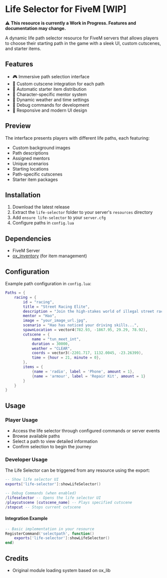 # Life Selector for FiveM [WIP]

⚠️ **This resource is currently a Work in Progress. Features and documentation may change.**

A dynamic life path selector resource for FiveM servers that allows players to choose their starting path in the game with a sleek UI, custom cutscenes, and starter items.

## Features

- 🎮 Immersive path selection interface
- 🎥 Custom cutscene integration for each path
- 🎁 Automatic starter item distribution
- 👥 Character-specific mentor system
- 🌈 Dynamic weather and time settings
- 🐛 Debug commands for development
- 📱 Responsive and modern UI design

## Preview

The interface presents players with different life paths, each featuring:
- Custom background images
- Path descriptions
- Assigned mentors
- Unique scenarios
- Starting locations
- Path-specific cutscenes
- Starter item packages

## Installation

1. Download the latest release
2. Extract the `life-selector` folder to your server's `resources` directory
3. Add `ensure life-selector` to your `server.cfg`
4. Configure paths in `config.lua`

## Dependencies

- FiveM Server
- [ox_inventory](https://github.com/overextended/ox_inventory) (for item management)

## Configuration

Example path configuration in `config.lua`:

```lua
Paths = {
    racing = {
        id = "racing",
        title = "Street Racing Elite",
        description = "Join the high-stakes world of illegal street racing.",
        mentor = "Hao",
        image = "your_image_url.jpg",
        scenario = "Hao has noticed your driving skills...",
        spawnLocation = vector4(782.93, -1867.95, 29.29, 78.92),
        cutscene = {
            name = "tun_meet_int",
            duration = 30000,
            weather = "CLEAR",
            coords = vector3(-2201.717, 1132.0045, -23.26399),
            time = {hour = 21, minute = 0},
        },
        items = {
            {name = 'radio', label = 'Phone', amount = 1},
            {name = 'armour', label = 'Repair Kit', amount = 1}
        }
    }
}
```

## Usage

### Player Usage
- Access the life selector through configured commands or server events
- Browse available paths
- Select a path to view detailed information
- Confirm selection to begin the journey

### Developer Usage

The Life Selector can be triggered from any resource using the export:

```lua
-- Show life selector UI
exports['life-selector']:showLifeSelector()

-- Debug Commands (when enabled)
/lifeselector -- Opens the life selector UI
/playcutscene [cutscene_name] -- Plays specified cutscene
/stopcut -- Stops current cutscene
```

#### Integration Example
```lua
-- Basic implementation in your resource
RegisterCommand('selectpath', function()
    exports['life-selector']:showLifeSelector()
end)
```

## Credits

- Original module loading system based on ox_lib